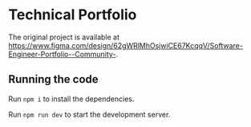
  # Technical Portfolio

 The original project is available at https://www.figma.com/design/62gWRlMhOsjwiCE67KcqqV/Software-Engineer-Portfolio--Community-.

  ## Running the code

  Run `npm i` to install the dependencies.

  Run `npm run dev` to start the development server.
  
